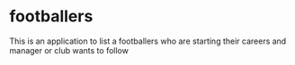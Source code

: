 # footballers
This is an application to list a footballers who are starting their careers and manager or club wants to follow 
